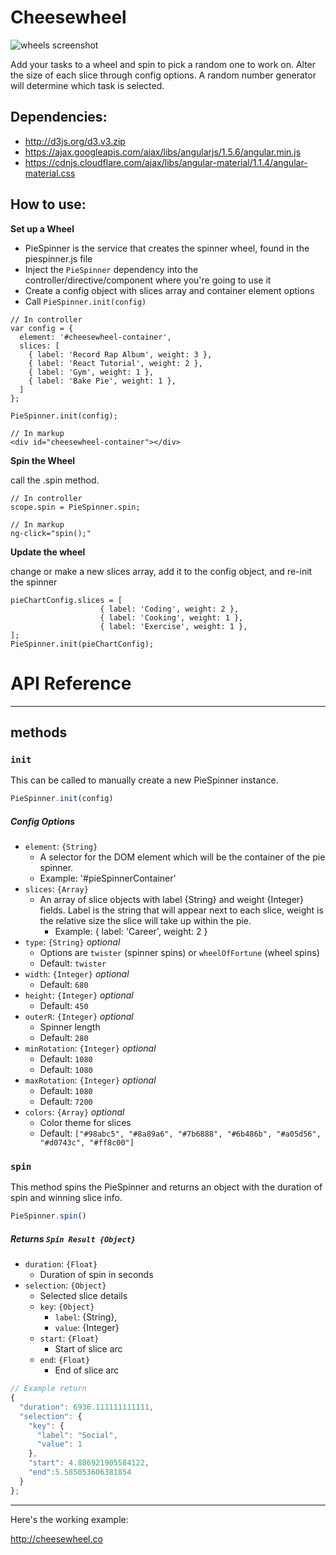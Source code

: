 Cheesewheel
==========

![wheels screenshot](https://alexdvance.github.io/cheesewheel/img/screenshot.png)

Add your tasks to a wheel and spin to pick a random one to work on. Alter the size of each slice through config options. A random number generator will determine which task is selected.

Dependencies:
-------------------------
* http://d3js.org/d3.v3.zip
* https://ajax.googleapis.com/ajax/libs/angularjs/1.5.6/angular.min.js
* https://cdnjs.cloudflare.com/ajax/libs/angular-material/1.1.4/angular-material.css


How to use:
------------------------

**Set up a Wheel**

* PieSpinner is the service that creates the spinner wheel, found in the piespinner.js file 
* Inject the `PieSpinner` dependency into the controller/directive/component where you're going to use it
* Create a config object with slices array and container element options
* Call `PieSpinner.init(config)`

```
// In controller
var config = {
  element: '#cheesewheel-container',
  slices: [
    { label: 'Record Rap Album', weight: 3 },
    { label: 'React Tutorial', weight: 2 },
    { label: 'Gym', weight: 1 },
    { label: 'Bake Pie', weight: 1 },
  ]
};
    
PieSpinner.init(config);

// In markup
<div id="cheesewheel-container"></div>
```

**Spin the Wheel**

call the .spin method.

    // In controller
    scope.spin = PieSpinner.spin;
    
    // In markup
    ng-click="spin();"


**Update the wheel**

change or make a new slices array, add it to the config object, and re-init the spinner

    pieChartConfig.slices = [
                        { label: 'Coding', weight: 2 },
                        { label: 'Cooking', weight: 1 },
                        { label: 'Exercise', weight: 1 },
    ];
    PieSpinner.init(pieChartConfig);
    
    

# API Reference

- - -

## methods

### `init`

This can be called to manually create a new PieSpinner instance.

```javascript
PieSpinner.init(config)
```

##### Config Options

- `element`: `{String}`
  - A selector for the DOM element which will be the container of the pie spinner.
  - Example: '#pieSpinnerContainer'
- `slices`: `{Array}`
  - An array of slice objects with label {String} and weight {Integer} fields. Label is the string that will appear next to each slice, weight is the relative size the slice will take up within the pie.
    - Example: { label: 'Career', weight: 2 }
- `type`: `{String}` _optional_
  - Options are `twister` (spinner spins) or `wheelOfFortune` (wheel spins)
  - Default: `twister`
- `width`: `{Integer}` _optional_
  - Default: `680`
- `height`: `{Integer}` _optional_
  - Default: `450`
- `outerR`: `{Integer}` _optional_
  - Spinner length
  - Default: `280`
- `minRotation`: `{Integer}` _optional_
  - Default: `1080`
  - Default: `1080`
- `maxRotation`: `{Integer}` _optional_
  - Default: `1080`
  - Default: `7200`
- `colors`: `{Array}` _optional_
  - Color theme for slices
  - Default: `["#98abc5", "#8a89a6", "#7b6888", "#6b486b", "#a05d56", "#d0743c", "#ff8c00"]`
  

### `spin`

This method spins the PieSpinner and returns an object with the duration of spin and winning slice info.

```javascript
PieSpinner.spin()
```


##### Returns `Spin Result {Object}`

- `duration`: `{Float}`
  - Duration of spin in seconds
- `selection`: `{Object}`
  - Selected slice details
  - `key`: `{Object}`
    - `label`: {String},
    - `value`: {Integer}
  - `start`: `{Float}`
    - Start of slice arc
  - `end`: `{Float}`
    - End of slice arc
  

```javascript
// Example return
{
  "duration": 6936.111111111111,
  "selection": {
    "key": {
      "label": "Social",
      "value": 1
    },
    "start": 4.886921905584122,
    "end":5.585053606381854
  }
};
```



-------------------------------
Here's the working example:

http://cheesewheel.co
